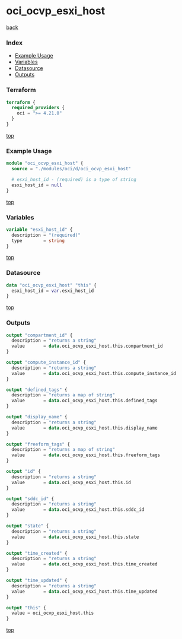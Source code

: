 # oci_ocvp_esxi_host

[back](../oci.md)

### Index

- [Example Usage](#example-usage)
- [Variables](#variables)
- [Datasource](#datasource)
- [Outputs](#outputs)

### Terraform

```terraform
terraform {
  required_providers {
    oci = ">= 4.21.0"
  }
}
```

[top](#index)

### Example Usage

```terraform
module "oci_ocvp_esxi_host" {
  source = "./modules/oci/d/oci_ocvp_esxi_host"

  # esxi_host_id - (required) is a type of string
  esxi_host_id = null
}
```

[top](#index)

### Variables

```terraform
variable "esxi_host_id" {
  description = "(required)"
  type        = string
}
```

[top](#index)

### Datasource

```terraform
data "oci_ocvp_esxi_host" "this" {
  esxi_host_id = var.esxi_host_id
}
```

[top](#index)

### Outputs

```terraform
output "compartment_id" {
  description = "returns a string"
  value       = data.oci_ocvp_esxi_host.this.compartment_id
}

output "compute_instance_id" {
  description = "returns a string"
  value       = data.oci_ocvp_esxi_host.this.compute_instance_id
}

output "defined_tags" {
  description = "returns a map of string"
  value       = data.oci_ocvp_esxi_host.this.defined_tags
}

output "display_name" {
  description = "returns a string"
  value       = data.oci_ocvp_esxi_host.this.display_name
}

output "freeform_tags" {
  description = "returns a map of string"
  value       = data.oci_ocvp_esxi_host.this.freeform_tags
}

output "id" {
  description = "returns a string"
  value       = data.oci_ocvp_esxi_host.this.id
}

output "sddc_id" {
  description = "returns a string"
  value       = data.oci_ocvp_esxi_host.this.sddc_id
}

output "state" {
  description = "returns a string"
  value       = data.oci_ocvp_esxi_host.this.state
}

output "time_created" {
  description = "returns a string"
  value       = data.oci_ocvp_esxi_host.this.time_created
}

output "time_updated" {
  description = "returns a string"
  value       = data.oci_ocvp_esxi_host.this.time_updated
}

output "this" {
  value = oci_ocvp_esxi_host.this
}
```

[top](#index)